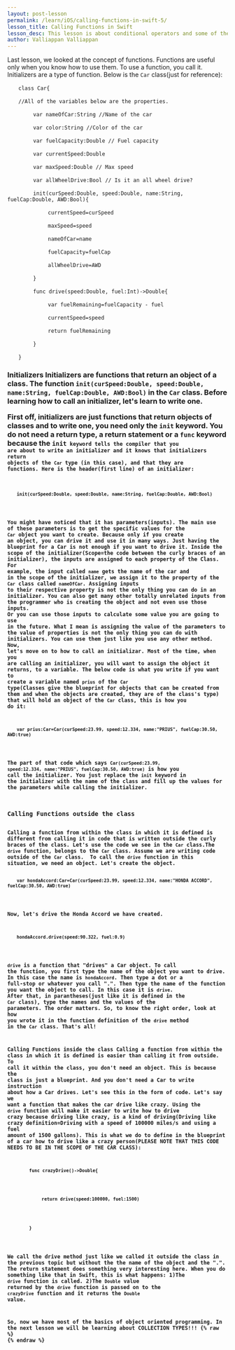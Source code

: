```yaml
---
layout: post-lesson
permalink: /learn/iOS/calling-functions-in-swift-5/
lesson_title: Calling Functions in Swift
lesson_desc: This lesson is about conditional operators and some of their uses in iOS.
author: Valliappan Valliappan
---
```


<script src="/questions.js"></script>
Last lesson, we looked at the concept of functions. Functions are useful only when you know how to use them. To use a function, you call it. Initializers are a type of function.
Below is the <code>Car</code> class(just for reference):
<pre>   <code>class Car{</code></pre>

<pre>   <code>//All of the variables below are the properties.</code></pre>

<pre>       <code>var nameOfCar:String //Name of the car</code></pre>

<pre>       <code>var color:String //Color of the car</code></pre>

<pre>       <code>var fuelCapacity:Double // Fuel capacity</code></pre>

<pre>       <code>var currentSpeed:Double</code></pre>

<pre>       <code>var maxSpeed:Double // Max speed</code></pre>

<pre>       <code>var allWheelDrive:Bool // Is it an all wheel drive?</code></pre>

<pre>       <code>init(curSpeed:Double, speed:Double, name:String, fuelCap:Double, AWD:Bool){</code></pre>

<pre>           <code>currentSpeed=curSpeed</code></pre>

<pre>           <code>maxSpeed=speed</code></pre>

<pre>           <code>nameOfCar=name</code></pre>

<pre>           <code>fuelCapacity=fuelCap</code></pre>

<pre>           <code>allWheelDrive=AWD</code></pre>

<pre>       <code>}</code></pre>

<pre>       <code>func drive(speed:Double, fuel:Int)->Double{</code></pre>

<pre>           <code>var fuelRemaining=fuelCapacity - fuel</code></pre>

<pre>           <code>currentSpeed=speed</code></pre>

<pre>           <code>return fuelRemaining</code></pre>

<pre>       <code>}</code></pre>

<pre>   <code>}</code></pre>

<h3>Initializers</code>
Initializers are functions that return an object of a class. The function <code>init(curSpeed:Double, speed:Double, name:String, fuelCap:Double, AWD:Bool)</code> in the <code>Car</code> class. Before learning how to call an initializer, let's learn to write one.

First off, initializers are just functions that return objects of classes and to write one, you need only the <code>init</code> keyword. You do not need a return type, a return statement or a <code>func</code> keyword because the <code>init<code> keyword tells the compiler that you are about to write an initializer and it knows that initializers return objects of the <code>Car</code> type (in this case), and that they are functions.
Here is the header(first line) of an initializer:
<pre>   <code>init(curSpeed:Double, speed:Double, name:String, fuelCap:Double, AWD:Bool)</code></pre>
You might have noticed that it has parameters(inputs). The main use of these parameters is to get the specific values for the <code>Car</code> object you want to create. Because only if you create an object, you can drive it and use it in many ways. Just having the blueprint for a Car is not enough if you want to drive it. Inside the scope of the initializer(Scope=the code between the curly braces of an initializer), the inputs are assigned to each property of the Class. For example, the input called <code>name</code> gets the name of the car and in the scope of the initializer, we assign it to the property of the <code>Car</code> class called <code>nameOfCar</code>. Assigning inputs to their respective property is not the only thing you can do in an initializer. You can also get many other totally unrelated inputs from the programmer who is creating the object and not even use those inputs. Or you can use those inputs to calculate some value you are going to use in the future. What I mean is assigning the value of the parameters to the value of properties is not the only thing you can do with initializers. You can use them just like you use any other method.
Now, let's move on to how to call an initializar. Most of the time, when you are calling an initializer, you will want to assign the object it returns, to a variable. The below code is what you write if you want to create a variable named <code>prius</code> of the <code>Car</code> type(Classes give the blueprint for objects that can be created from them and when the objects are created, they are of the class's type) that will hold an object of the <code>Car</code> class, this is how you do it:
<pre>   <code>var prius:Car=Car(curSpeed:23.99, speed:12.334, name:"PRIUS", fuelCap:30.50, AWD:true)</code></pre>
The part of that code which says <code>Car(curSpeed:23.99, speed:12.334, name:"PRIUS", fuelCap:30.50, AWD:true)</code> is how you call the initializer. You just replace the <code>init</code> keyword in the initializer with the name of the class and fill up the values for the parameters while calling the initializer. 

<h3>Calling Functions outside the class</h3>
Calling a function from within the class in which it is defined is different from calling it in code that is written outside the curly braces of the class. Let's use the code we see in the <code>Car</code> class.The <code>drive</code> function, belongs to the <code>Car</code> class. Assume we are writing code outside of the <code>Car</code> class.  To call the <code>drive</code> function in this situation, we need an object. Let's create the object.

<pre>   <code>var hondaAccord:Car=Car(curSpeed:23.99, speed:12.334, name:"HONDA ACCORD", fuelCap:30.50, AWD:true)</code></pre>

Now, let's drive the Honda Accord we have created.

<pre>   <code>hondaAccord.drive(speed:90.322, fuel:0.9)</code></pre>

<code>drive</code> is a function that "drives" a Car object. To call the function, you first type the name of the object you want to drive. In this case the name is <code>hondaAccord</code>. Then type a dot or a full-stop or whatever you call ".". Then type the name of the function you want the object to call. In this case it is <code>drive</code>. After that, in parantheses(just like it is defined in the <code>Car</code>  class), type the names and the values of the parameters. The order matters. So, to know the right order, look at how you wrote it in the function definition of the <code>drive</code> method in the <code>Car</code> class. That's all!

Calling Functions inside the class
Calling a function from within the class in which it is defined is easier than calling it from outside. To call it within the class, you don't need an object. This is because the class is just a blueprint. And you don't need a Car to write instruction about how a Car drives.
Let's see this in the form of code. Let's say we want a function that makes the car drive like crazy. Using the <code>drive</code> function will make it easier to write how to drive crazy because driving like crazy, is a kind of driving(Driving like crazy definition=Driving with a speed of 100000 miles/s and using a fuel amount of 1500 gallons). This is what we do to define in the blueprint of a car how to drive like a crazy person(PLEASE NOTE THAT THIS CODE NEEDS TO BE IN THE SCOPE OF THE CAR CLASS):

<pre>       <code>func crazyDrive()->Double{</code></pre>

<pre>           <code>return drive(speed:100000, fuel:1500)</code></pre>

<pre>       <code>}</code></pre>

We call the drive method just like we called it outside the class in the previous topic but without the the name of the object and the ".". The return statement does something very interesting here. When you do something like that in Swift, this is what happens:
1)The <code>drive</code> function is called.
2)The <code>Double</code> value returned by the <code>drive</code> function is passed on to the <code>crazyDrive</code> function and it returns the <code>Double</code> value.

So, now we have most of the basics of object oriented programming. In the next lesson we will be learning about COLLECTION TYPES!!! 
{% raw %}
{% endraw %}
